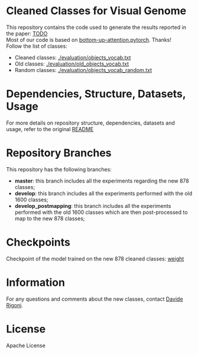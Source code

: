 # Cleaned Classes for Visual Genome
This repository contains the code used to generate the results reported in the paper: [TODO]() \
Most of our code is based on [bottom-up-attention.pytorch](https://github.com/MILVLG/bottom-up-attention.pytorch). Thanks! \
Follow the list of classes:

- Cleaned classes: [./evaluation/objects_vocab.txt](./evaluation/objects_vocab.txt) 
- Old classes: [./evaluation/old_objects_vocab.txt](./evaluation/old_objects_vocab.txt) 
- Random classes: [./evaluation/objects_vocab_random.txt](./evaluation/objects_vocab_random.txt) 


# Dependencies, Structure, Datasets, Usage
For more details on repository structure, dependencies, datasets and usage, refer to the original [README](./README_bu.md)

# Repository Branches
This repository has the following branches:

- **master**: this branch includes all the experiments regarding the new 878 classes;
- **develop**: this branch includes all the experiments performed with the old 1600 classes; 
- **develop_postmapping**: this branch includes all the experiments performed with the old 1600 classes which are then post-processed to map to the new 878 classes;

# Checkpoints
Checkpoint of the model trained on the new 878 cleaned classes: [weight](https://drive.google.com/file/d/1obS7chZg3a-huEHtxaYYJvWcaq_q_Yxb/view?usp=share_link) 


# Information
For any questions and comments about the new classes, contact [Davide Rigoni](mailto:davide.rigoni.2@phd.unipd.it).

# License
Apache License